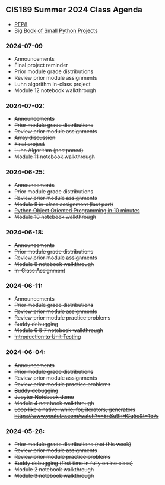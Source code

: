 
## CIS189 Summer 2024 Class Agenda

- [PEP8](https://peps.python.org/pep-0008/)
- [Big Book of Small Python Projects](https://inventwithpython.com/bigbookpython/)


### 2024-07-09

- Announcements
- Final project reminder
- Prior module grade distributions  
- Review prior module assignments   
- Luhn algorithm in-class project    
- Module 12 notebook walkthrough   



### 2024-07-02:

- ~~Announcements~~
- ~~Prior module grade distributions~~   
- ~~Review prior module assignments~~  
- ~~Array discussion~~
- ~~Final project~~
- ~~Luhn Algorithm (postponed)~~
- ~~Module 11 notebook walkthrough~~   


### 2024-06-25:

- ~~Announcements~~
- ~~Prior module grade distributions~~  
- ~~Review prior module assignments~~
- ~~Module 8 in-class assignment (last part)~~
- ~~[Python Object Oriented Programming in 10 minutes](https://www.youtube.com/watch?v=q2SGW2VgwAM&t=28s)~~
- ~~Module 10 notebook walkthrough~~


### 2024-06-18:

- ~~Announcements~~
- ~~Prior module grade distributions~~ 
- ~~Review prior module assignments~~
- ~~Module 8 notebook walkthrough~~ 
- ~~In-Class Assignment~~


### 2024-06-11:
- ~~Announcements~~
- ~~Prior module grade distributions~~
- ~~Review prior module assignments~~
- ~~Review prior module practice problems~~
- ~~Buddy debugging~~
- ~~Module 6 & 7 notebook walkthrough~~
- ~~[Introduction to Unit Testing](https://www.youtube.com/watch?v=HKTyOUx9Wf4)~~


### 2024-06-04:
- ~~Announcements~~
- ~~Prior module grade distributions~~
- ~~Review prior module assignments~~
- ~~Review prior module practice problems~~
- ~~Buddy debugging~~
- ~~Jupyter Notebook demo~~
- ~~Module 4 notebook walkthrough~~
- ~~Loop like a native: while, for, iterators, generators https://www.youtube.com/watch?v=EnSu9hHGq5o&t=157s~~


### 2024-05-28:

- ~~Prior module grade distributions (not this week)~~
- ~~Review prior module assignments~~
- ~~Review prior module practice problems~~
- ~~Buddy debugging (first time in fully online class)~~
- ~~Module 2 notebook walkthrough~~
- ~~Module 3 notebook walkthrough~~


